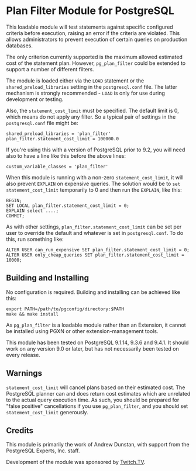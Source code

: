 Plan Filter Module for PostgreSQL
=================================

This loadable module will test statements against specific configured criteria
before execution, raising an error if the criteria are violated. This 
allows administrators to prevent execution of certain queries on 
production databases.

The only criterion currently supported is the maximum allowed estimated 
cost of the statement plan.  However, `pg_plan_filter` could be extended to
support a number of different filters.

The module is loaded either via the `LOAD` statement or the 
`shared_preload_libraries` setting in the `postgresql.conf` file. The latter 
mechanism is strongly recommended - `LOAD` is only for use during development 
or testing.

Also, the `statement_cost_limit` must be specified. The default limit is 0, 
which means do not apply any filter. So a typical pair of settings in the 
`postgresql.conf` file might be:

    shared_preload_libraries = 'plan_filter'
    plan_filter.statement_cost_limit = 100000.0

If you're using this with a version of PostgreSQL prior to 9.2, you will 
need also to have a line like this before the above lines:

    custom_variable_classes = 'plan_filter'

When this module is running with a non-zero `statement_cost_limit`, it 
will also prevent `EXPLAIN` on expensive queries. The solution would be 
to `set statement_cost_limit` temporarily to 0 and then run the `EXPLAIN`, 
like this:

    BEGIN;
    SET LOCAL plan_filter.statement_cost_limit = 0;
    EXPLAIN select ....;
    COMMIT;

As with other settings, `plan_filter.statement_cost_limit` can be set 
per user to override the default and whatever is set in `postgresql.conf`. 
To do this, run something like:

    ALTER USER can_run_expensive SET plan_filter.statement_cost_limit = 0;
    ALTER USER only_cheap_queries SET plan_filter.statement_cost_limit = 10000;

Building and Installing
-----------------------

No configuration is required. Building and installing can be achieved
like this:

    export PATH=/path/to/pgconfig/directory:$PATH
    make && make install
    
As `pg_plan_filter` is a loadable module rather than an Extension, it cannot be
installed using PGXN or other extension-management tools.

This module has been tested on PostgreSQL 9.1.14, 9.3.6 and 9.4.1.  It should work on
any version 9.0 or later, but has not necessarily been tested on every release.

Warnings
--------

`statement_cost_limit` will cancel plans based on their estimated cost.  The PostgreSQL 
planner can and does return cost estimates which are unrelated to the actual
query execution time.  As such, you should be prepared for "false positive"
cancellations if you use `pg_plan_filter`, and you should set `statement_cost_limit` 
generously.


Credits
-------

This module is primarily the work of Andrew Dunstan, with support from the 
PostgreSQL Experts, Inc. staff.

Development of the module was sponsored by [Twitch.TV](http://www.twitch.tv). 
